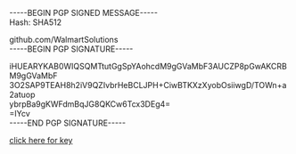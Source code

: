 -----BEGIN PGP SIGNED MESSAGE----- <br>
Hash: SHA512 <br>

github.com/WalmartSolutions <br>
-----BEGIN PGP SIGNATURE----- 

iHUEARYKAB0WIQSQMTtutGgSpYAohcdM9gGVaMbF3AUCZP8pGwAKCRBM9gGVaMbF <br>
3O2SAP9TEAH8h2iV9QZIvbrHeBCLJPH+CiwBTKXzXyobOsiiwgD/TOWn+a2atuop <br>
ybrpBa9gKWFdmBqJG8QKCw6Tcx3DEg4= <br>
=IYcv <br>
-----END PGP SIGNATURE-----

[1]: https://pastebin.com/raw/c0RHuTJC

[click here for key][1] <br>
